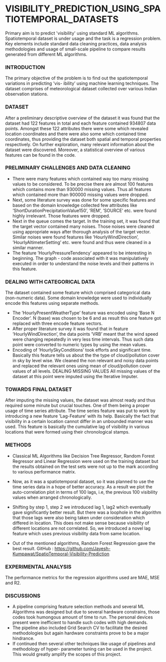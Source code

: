 # VISIBILITY_PREDICTION_USING_SPATIOTEMPORAL_DATASETS
Primary aim is to predict 'visibility' using standard ML algorithms. Spatiotemporal dataset is under usage and the task is a regression problem. Key elements include standard data cleaning practices, data analysis methodologies and usage of small-scale pipeline to compare results generated from different ML algorithms.


### INTRODUCTION
The primary objective of the problem is to find out the spatiotemporal variations in predicting ’vis- ibility’ using machine learning techniques.
The dataset comprises of meteorological dataset collected over various Indian observation stations.

### DATASET
After a preliminary descriptive overview of the dataset it was found that the dataset had 122 features in total and each feature 
contained 934807 data points. Amongst these 122 attributes there were some which revealed location coordinates and there 
were also some which contained time coordinates, thus providing the dataset both spatial and temporal properties respectively. 
On further exploration, many relevant information about the dataset were discovered. Moreover, a statistical overview of various 
features can be found in the code.

### PRELIMINARY CHALLENGES AND DATA CLEANING
* There were many features which contained way too many missing values to be considered. To be precise there are almost 100 features which contains 
more than 930000 missing values. Thus all features which contained more than 900000 missing values were dropped.
* Next, some literature survey was done for some specific features and based on the domain knowledge collected few attributes 
like ’ShortDurationPrecipitationValue150’, ’REM’, ’SOURCE’ etc. were found highly irrelevant. Those features were dropped.
* Next in the queue comes the target. In the training set, it was found that the target vector contained many noises. 
Those noises were cleaned using appropriate ways after thorough analysis of the target vector. Similar noises were found 
features like ’HourlyWindDirection’, ’HourlyAltimeterSetting’ etc. were found and thus were cleaned in a similar manner.
* The feature ’HourlyPressureTendency’ appeared to be interesting in beginning. The graph - code associated with it was manipulatively
executed in order to understand the noise levels and their patterns in this feature.

### DEALING WITH CATEGORICAL DATA
The dataset contained some feature which comprised categorical data (non-numeric data). Some domain knowledge were used to individually encode this features using separate methods.
* The ’HourlyPresentWeatherType’ feature was encoded using ’Base N Encoder’. N (base) was chosen to be 6 and as result this one feature got replaced with three encode feature vectors.
* After proper literature survey it was found that in feature ’HourlyWindDirection’, the data points ’VRB’ meant that the wind speed were changing repeatedly in very less time intervals. Thus such data point were converted to numeric types by using the mean values.
* Encoding of ’HourlySkyConditions’ took efforts and significant time. Basically this feature tells us about the the type of cloud/pollution cover in sky by level wise. We cleaned the non relevant and noisy data points and replaced the relevant ones using mean of cloud/pollution cover values of all levels.
DEALING MISSING VALUES
All missing values of the dataset at this point were imputed using the Iterative Imputer. 

### TOWARDS FINAL DATASET
After imputing the missing values, the dataset was almost ready and thus required some minute but crucial touches. 
One of them being a proper usage of time series attribute. The time series feature was put to work by introducing a new feature 
’Lag-Feature’ with its help. Basically the fact that visibility in a certain location cannot differ in an unbounded manner was used. This feature is 
basically the cumulative lag of visibility in various locations that were formed using their chronological stamps.

### METHODS
* Classical ML Algorithms like Decision Tree Regressor, Random Forest Regressor and Linear Regression were used on the training dataset but the results obtained on the test sets were not up to the mark according to various performance matrix.
* Now, as it was a spatiotemporal dataset, so it was planned to use the time series data in a hope of better accuracy. As a
result we plot the auto-correlation plot in terms of 100 lags, i.e, the previous 100 visibility values when arranged chronologically.

* Shifting by step 1, step 2 we introduced lag 1, lag2 which eventually gave significantly better result. But there was a loophole in the algorithm that those lags were also being taken under consideration which differed in location. This does not make sense because visibility of different locations are not correlated. So, we introduced a novel lag feature which uses previous visibility data from same location.
* Out of the mentioned algorithms, Random Forest Regression gave the best result. 
GitHub : https://github.com/Jayesh-Kumpawat/SpatioTemporal-Visibility-Prediction

### EXPERIMENTAL ANALYSIS
The performance metrics for the regression algorithms used are MAE, MSE and R2.
 
### DISCUSSIONS
* A pipeline comprising feature selection methods and several ML Algorithms was designed but due to several hardware constrains, those codes took humongous amount of time to run. The personal devices present were inefficient to handle such codes with high demands.
* The pipeline also included Grid Search CV to facilitate the desired methodologies but again hardware constraints prove to be a major hindrance.
* If continued then several other techniques like usage of pipelines and methodology of hyper- parameter tuning can be used in the project. This would greatly amplify the scopes of this project.
